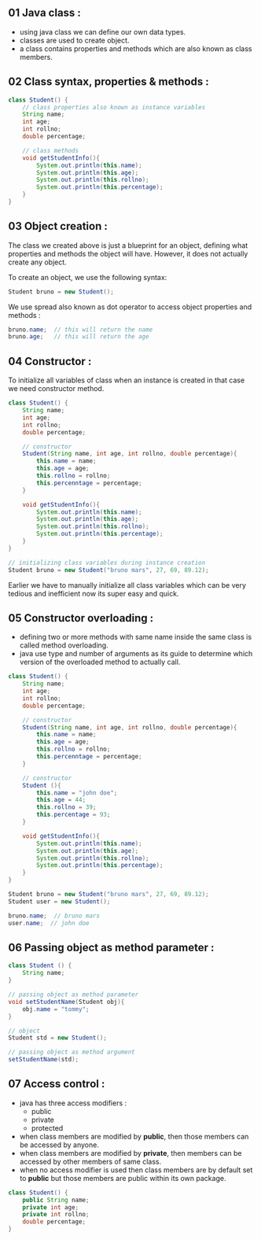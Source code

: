 ## 01  Java class : 
- using java class we can define our own data types.
- classes are used to create object.
- a class contains properties and methods which are also known as class members. 

## 02 Class syntax, properties & methods : 
```java
class Student() {
    // class properties also known as instance variables
    String name;
    int age;
    int rollno;
    double percentage;

    // class methods
    void getStudentInfo(){
        System.out.println(this.name);
        System.out.println(this.age);
        System.out.println(this.rollno);
        System.out.println(this.percentage);
    }
}
```

## 03 Object creation :
The class we created above is just a blueprint for an object, defining what properties and methods the object will have. However, it does not actually create any object.

To create an object, we use the following syntax:
```java
Student bruno = new Student();
```

We use spread also known as dot operator to access object properties and methods : 
```java
bruno.name;  // this will return the name
bruno.age;   // this will return the age
```

## 04 Constructor :
To initialize all variables of class when an instance is created in that case we need constructor method.
```java
class Student() {
    String name;
    int age;
    int rollno;
    double percentage;

    // constructor
    Student(String name, int age, int rollno, double percentage){
        this.name = name;
        this.age = age;
        this.rollno = rollno;
        this.percenntage = percentage;
    }

    void getStudentInfo(){
        System.out.println(this.name);
        System.out.println(this.age);
        System.out.println(this.rollno);
        System.out.println(this.percentage);
    }
}
```

```java
// initializing class variables during instance creation
Student bruno = new Student("bruno mars", 27, 69, 89.12);
```
Earlier we have to manually initialize all class variables which can be very tedious and inefficient now its super easy and quick. 

## 05 Constructor overloading : 
- defining two or more methods with same name inside the same class is called method overloading.
- java use type and number of arguments as its guide to determine which version of the overloaded method to actually call.
```java
class Student() {
    String name;
    int age;
    int rollno;
    double percentage;

    // constructor
    Student(String name, int age, int rollno, double percentage){
        this.name = name;
        this.age = age;
        this.rollno = rollno;
        this.percenntage = percentage;
    }

    // constructor
    Student (){
        this.name = "john doe";
        this.age = 44;
        this.rollno = 39;
        this.percentage = 93;
    }

    void getStudentInfo(){
        System.out.println(this.name);
        System.out.println(this.age);
        System.out.println(this.rollno);
        System.out.println(this.percentage);
    }
}
```


```java
Student bruno = new Student("bruno mars", 27, 69, 89.12);
Student user = new Student();

bruno.name;  // bruno mars
user.name;  // john doe
```

## 06 Passing object as method parameter : 
```java
class Student () {
    String name;
}

// passing object as method parameter
void setStudentName(Student obj){
    obj.name = "tommy";
}

// object
Student std = new Student();

// passing object as method argument
setStudentName(std);
```

## 07 Access control : 
- java has three access modifiers : 
    - public
    - private
    - protected
- when class members are modified by **public**, then those members can be accessed by anyone.
- when class members are modified by **private**, then members can be accessed by other members of same class.
- when no access modifier is used then class members are by default set to **public** but those members are public within its own package.

```java
class Student() {
    public String name;
    private int age;
    private int rollno;
    double percentage;
}
```

